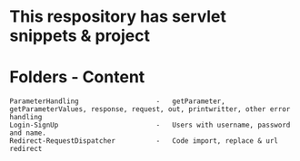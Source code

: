 # This respository has servlet snippets & project

# Folders                               -                 Content
    ParameterHandling                   -   getParameter, getParameterValues, response, request, out, printwritter, other error handling
    Login-SignUp                        -   Users with username, password and name.
    Redirect-RequestDispatcher          -   Code import, replace & url redirect